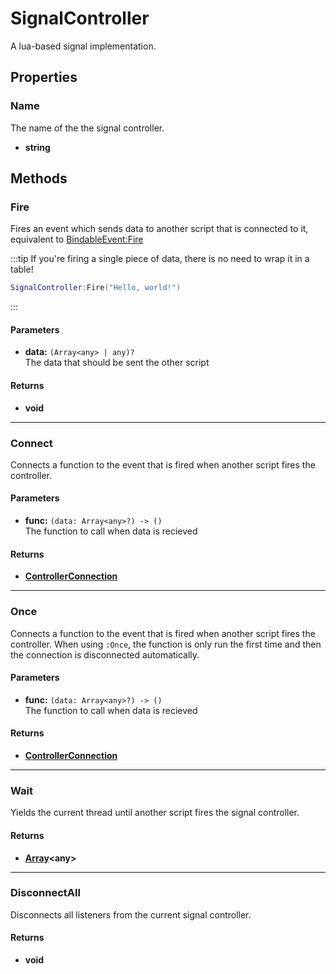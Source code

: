 # SignalController

A lua-based signal implementation.

## Properties

### Name <Badge type="tip" text="read only" />

The name of the the signal controller.

* **string**

## Methods

### Fire

Fires an event which sends data to another script that is connected to it, equivalent to [BindableEvent:Fire](https://create.roblox.com/docs/reference/engine/classes/BindableEvent#Fire)

:::tip
If you're firing a single piece of data, there is no need to wrap it in a table!

```lua
SignalController:Fire("Hello, world!")
```
:::

#### Parameters

* **data:** `(Array<any> | any)?`\
The data that should be sent the other script

#### Returns

* **void**

---

### Connect

Connects a function to the event that is fired when another script fires the controller.

#### Parameters

* **func:** `(data: Array<any>?) -> ()`\
The function to call when data is recieved

#### Returns

* **[ControllerConnection](/api/engine/types#controllerconnection)**

---

### Once

Connects a function to the event that is fired when another script fires the controller. When using `:Once`, the function is only run the first time and then the connection is disconnected automatically.

#### Parameters

* **func:** `(data: Array<any>?) -> ()`\
The function to call when data is recieved

#### Returns

* **[ControllerConnection](/api/engine/types#controllerconnection)**

---

### Wait <Badge type="warning" text="yields" />

Yields the current thread until another script fires the signal controller.

#### Returns

* **[Array](/api/engine/types#array)\<any\>**

---

### DisconnectAll

Disconnects all listeners from the current signal controller.

#### Returns

* **void**